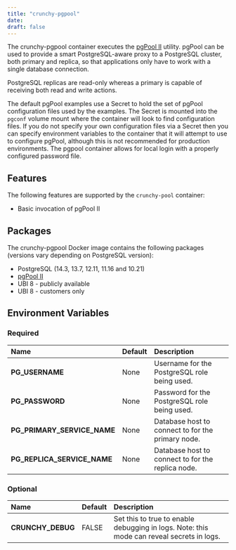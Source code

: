 ```yaml
---
title: "crunchy-pgpool"
date:
draft: false
---
```


The crunchy-pgpool container executes the [pgPool II](http://www.pgpool.net/mediawiki/index.php/Main_Page)
utility. pgPool can be used to provide a smart PostgreSQL-aware proxy to a PostgreSQL cluster, both primary
and replica, so that applications only have to work with a single database connection.

PostgreSQL replicas are read-only whereas a primary is capable of receiving both read and write actions.

The default pgPool examples use a Secret to hold the set of pgPool configuration files used by the examples.
The Secret is mounted into the `pgconf` volume mount where the container will look to find configuration files.
If you do not specify your own configuration files via a Secret then you can specify environment
variables to the container that it will attempt to use to configure pgPool, although this is not recommended
for production environments. The pgpool container allows for local login with a properly configured password file.

## Features

The following features are supported by the `crunchy-pool` container:

* Basic invocation of pgPool II

## Packages

The crunchy-pgpool Docker image contains the following packages (versions vary depending on PostgreSQL version):

* PostgreSQL (14.3, 13.7, 12.11, 11.16 and 10.21)
* [pgPool II](http://www.pgpool.net/mediawiki/index.php/Main_Page)
* UBI 8 - publicly available
* UBI 8 - customers only

## Environment Variables

### Required
**Name**|**Default**|**Description**
:-----|:-----|:-----
**PG_USERNAME**|None|Username for the PostgreSQL role being used.
**PG_PASSWORD**|None|Password for the PostgreSQL role being used.
**PG_PRIMARY_SERVICE_NAME**|None|Database host to connect to for the primary node.
**PG_REPLICA_SERVICE_NAME**|None|Database host to connect to for the replica node.

### Optional
**Name**|**Default**|**Description**
:-----|:-----|:-----
**CRUNCHY_DEBUG**|FALSE|Set this to true to enable debugging in logs. Note: this mode can reveal secrets in logs.
